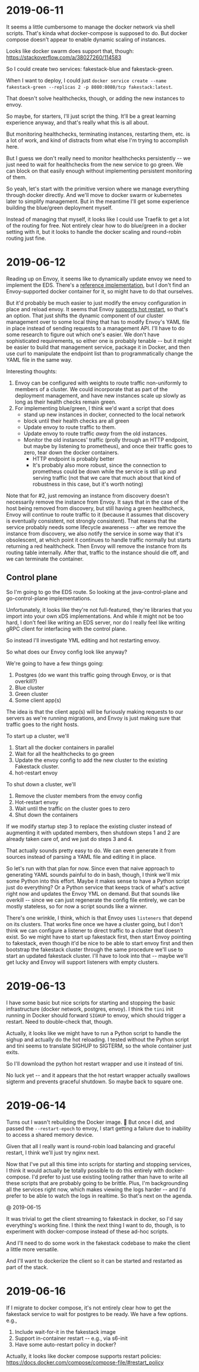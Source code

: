 # 2019-06-11

It seems a little cumbersome to manage the docker network via shell scripts. That's kinda what docker-compose is
supposed to do. But docker compose doesn't appear to enable dynamic scaling of instances.

Looks like docker swarm does support that, though: <https://stackoverflow.com/a/38027260/114583>

So I could create two services: fakestack-blue and fakestack-green.

When I want to deploy, I could just `docker service create --name fakestack-green --replicas 2 -p 8080:8080/tcp fakestack:latest`.

That doesn't solve healthchecks, though, or adding the new instances to envoy.

So maybe, for starters, I'll just script the thing. It'll be a great learning experience anyway, and that's really what
this is all about.

But monitoring healthchecks, terminating instances, restarting them, etc. is a lot of work, and kind of distracts from
what else I'm trying to accomplish here.

But I guess we don't really need to monitor healthchecks persistently -- we just need to wait for healthchecks from the
new service to go green. We can block on that easily enough without implementing persistent monitoring of them.

So yeah, let's start with the primitive version where we manage everything through docker directly. And we'll move to
docker swarm or kubernetes later to simplify management. But in the meantime I'll get some experience building the
blue/green deployment myself.

Instead of managing that myself, it looks like I could use Traefik to get a lot of the routing for free. Not entirely
clear how to do blue/green in a docker setting with it, but it looks to handle the docker scaling and round-robin
routing just fine.

# 2019-06-12

Reading up on Envoy, it seems like to dynamically update envoy we need to implement the EDS. There's a [reference
implementation](https://github.com/envoyproxy/java-control-plane), but I don't find an Envoy-supported docker container
for it, so might have to do that ourselves.

But it'd probably be much easier to just modify the envoy configuration in place and reload envoy. It seems that Envoy
[supports hot restart](https://blog.envoyproxy.io/envoy-hot-restart-1d16b14555b5), so that's an option. That just shifts
the dynamic component of our cluster management over to some local thing that has to modify Envoy's YAML file in place
instead of sending requests to a management API. I'll have to do some research to figure out which one's easier. We
don't have sophisticated requirements, so either one is probably tenable -- but it might be easier to build that
management service, package it in Docker, and then use curl to manipulate the endpoint list than to programmatically
change the YAML file in the same way.

Interesting thoughts:
1. Envoy can be configured with weights to route traffic non-uniformly to members of a cluster. We could incorporate
   that as part of the deployment management, and have new instances scale up slowly as long as their health checks
   remain green.
2. For implementing blue/green, I think we'd want a script that does
   - stand up new instances in docker, connected to the local network
   - block until their health checks are all green
   - Update envoy to route traffic to them.
   - Update envoy to route traffic *away* from the old instances.
   - Monitor the old instances' traffic (prolly through an HTTP endpoint, but maybe by listening to prometheus), and
     once their traffic goes to zero, tear down the docker containers.
     - HTTP endpoint is probably better
     - It's probably also more robust, since the connection to prometheus could be down while the service is still up
       and serving traffic (not that we care that much about that kind of robustness in this case, but it's worth
       noting)

Note that for #2, just removing an instance from discovery doesn't necessarily remove the instance from Envoy. It says
that in the case of the host being removed from discovery, but still having a green healthcheck, Envoy will continue to
route traffic to it (because it assumes that discovery is eventually consistent, not strongly consistent). That means
that the service probably needs some lifecycle awareness -- after we remove the instance from discovery, we also notify
the service in some way that it's obsolescent, at which point it continues to handle traffic normally but starts
returning a red healthcheck. Then Envoy will remove the instance from its routing table internally. After that, traffic
to the instance should die off, and we can terminate the container.

## Control plane

So I'm going to go the EDS route. So looking at the java-control-plane and go-control-plane implementations.

Unfortunately, it looks like they're not full-featured, they're libraries that you import into your own xDS
implementations. And while it might not be too hard, I don't feel like writing an EDS server, nor do I really feel like
writing gRPC client for interfacing with the control plane.

So instead I'll investigate YML editing and hot restarting envoy.

So what does our Envoy config look like anyway?

We're going to have a few things going:
1. Postgres (do we want this traffic going through Envoy, or is that overkill?)
2. Blue cluster
3. Green cluster
4. Some client app(s)

The idea is that the client app(s) will be furiously making requests to our servers as we're running migrations, and
Envoy is just making sure that traffic goes to the right hosts.

To start up a cluster, we'll
1. Start all the docker containers in parallel
2. Wait for all the healthchecks to go green
3. Update the envoy config to add the new cluster to the existing Fakestack cluster.
4. hot-restart envoy

To shut down a cluster, we'll
1. Remove the cluster members from the envoy config
2. Hot-restart envoy
3. Wait until the traffic on the cluster goes to zero
4. Shut down the containers

If we modify startup step 3 to replace the existing cluster instead of augmenting it with updated members, then shutdown
steps 1 and 2 are already taken care of, and we just do steps 3 and 4.

That actually sounds pretty easy to do. We can even generate it from sources instead of parsing a YAML file and editing
it in place.

So let's run with that plan for now. Since even that naive approach to generating YAML sounds painful to do in bash,
though, I think we'll mix some Python into this effort. Maybe it makes sense to have a Python script just do everything?
Or a Python service that keeps track of what's active right now and updates the Envoy YML on demand. But that sounds
like overkill -- since we can just regenerate the config file entirely, we can be mostly stateless, so for now a script
sounds like a winner.

There's one wrinkle, I think, which is that Envoy uses `listeners` that depend on its clusters. That works fine once we
have a cluster going, but I don't think we can configure a listener to direct traffic to a cluster that doesn't exist.
So we might have to start up fakestack first, then start Envoy pointing to fakestack, even though it'd be nice to be
able to start envoy first and then bootstrap the fakestack cluster through the same procedure we'll use to start an
updated fakestack cluster. I'll have to look into that -- maybe we'll get lucky and Envoy will support listeners with
empty clusters.

# 2019-06-13

I have some basic but nice scripts for starting and stopping the basic infrastructure (docker network, postgres, envoy).
I think the `tini` init running in Docker should forward `SIGHUP` to envoy, which should trigger a restart. Need to
double-check that, though.

Actually, it looks like we might have to run a Python script to handle the sighup and actually do the hot reloading. I
tested without the Python script and tini seems to translate SIGHUP to SIGTERM, so the whole container just exits.

So I'll download the python hot restart wrapper and use it instead of tini.

No luck yet -- and it appears that the hot restart wrapper actually swallows sigterm and prevents graceful shutdown. So
maybe back to square one.

# 2019-06-14

Turns out I wasn't rebuilding the Docker image. :facepalm: But once I did, and passed the `--restart-epoch` to envoy, I
start getting a failure due to inability to access a shared memory device.

Given that all I really want is round-robin load balancing and graceful restart, I think we'll just try nginx next.

Now that I've put all this time into scripts for starting and stopping services, I think it would actually be totally
possible to do this entirely with docker-compose.  I'd prefer to just use existing tooling rather than have to write all
these scripts that are probably going to be brittle. Plus, I'm backgrounding all the services right now, which makes
viewing the logs harder -- and I'd prefer to be able to watch the logs in realtime. So that's next on the agenda.

@ 2019-06-15

It was trivial to get the client streaming to fakestack in docker, so I'd say everything's working fine. I think the
next thing I want to do, though, is to experiment with docker-compose instead of these ad-hoc scripts.

And I'll need to do some work in the fakestack codebase to make the client a little more versatile.

And I'll want to dockerize the client so it can be started and restarted as part of the stack.

# 2019-06-16

If I migrate to docker compose, it's not entirely clear how to get the fakestack service to wait for postgres to be
ready.  We have a few options. e.g.,

1. Include wait-for-it in the fakestack image
2. Support in-container restart -- e.g., via s6-init
3. Have some auto-restart policy in docker?

Actually, it looks like docker compose supports restart policies: <https://docs.docker.com/compose/compose-file/#restart_policy> 


